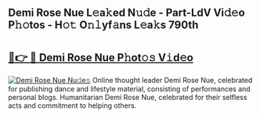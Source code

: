 ## Demi Rose Nue L𝚎a𝚔ed N𝚞𝚍e - Part-LdV Vi𝚍𝚎o P𝚑𝚘tos - H𝚘𝚝 O𝚗𝚕yf𝚊ns L𝚎a𝚔s 790th

# <h2><a href="http://kf54uy4.oniu.top/?m=Demi+Rose+Nue">🔗👉 🔴 Demi Rose Nue P𝚑ot𝚘𝚜 V𝚒d𝚎o</a></h2>

[![Demi Rose Nue Nu𝚍e𝚜](https://i.imgur.com/0qMVB7G.gif)](http://kf54uy4.oniu.top/?m=Demi+Rose+Nue)
Online thought leader Demi Rose Nue, celebrated for publishing dance and lifestyle material, consisting of performances and personal blogs. Humanitarian Demi Rose Nue, celebrated for their selfless acts and commitment to helping others.  
